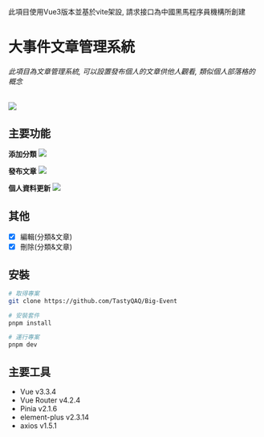 此項目使用Vue3版本並基於vite架設, 請求接口為中國黑馬程序員機構所創建

# 大事件文章管理系統

###### 此項目為文章管理系統, 可以設置發布個人的文章供他人觀看, 類似個人部落格的概念
<img src="https://img.onl/Tgu49v">

## 主要功能

**添加分類**
<img src="https://img.onl/1as9yi">

**發布文章**
<img src="https://img.onl/05r4Av">

**個人資料更新**
<img src="https://img.onl/nb6Fg">

## 其他

- [x] 編輯(分類&文章)
- [x] 刪除(分類&文章)

## 安裝

```bash
# 取得專案
git clone https://github.com/TastyQAQ/Big-Event
```

```bash
# 安裝套件
pnpm install
```

```bash
# 運行專案
pnpm dev
```

## 主要工具

* Vue v3.3.4
* Vue Router v4.2.4
* Pinia v2.1.6
* element-plus v2.3.14
* axios v1.5.1
